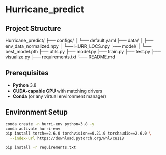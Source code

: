 # Hurricane_predict

## Project Structure

Hurricane_predict/
├── configs/
│ └── default.yaml
├── data/
│ ├── env_data_normalized.npy
│ └── HURR_LOCS.npy
├── model/
│ └── best_model.pth
├── utils.py
├── model.py
├── train.py
├── test.py
├── visualize.py
├── requirements.txt
└── README.md

## Prerequisites

- **Python** 3.8  
- **CUDA-capable GPU** with matching drivers  
- **Conda** (or any virtual environment manager)

## Environment Setup

```bash
conda create -n hurri-env python=3.8 -y
conda activate hurri-env
pip install torch==2.6.0 torchvision==0.21.0 torchaudio==2.6.0 \
  --index-url https://download.pytorch.org/whl/cu118

pip install -r requirements.txt
